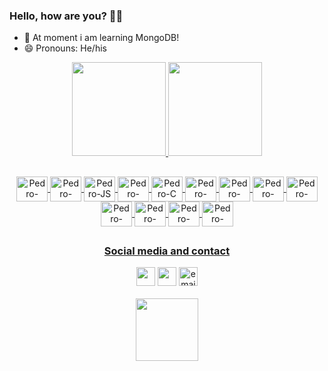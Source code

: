 <h3> Hello, how are you? 👋🤙 </h3>

<ul>
  <li> 🌱 At moment i am learning MongoDB! </li>
<!--   <li> 🏗️ Here you can find my portfolio, just access: pllsg96.github.io -->
  <li> 😄 Pronouns: He/his </li>
</ul>

<div align="center">
  <a href="https://github.com/pllsg96">
  <img height="150em" src="https://github-readme-stats.vercel.app/api?username=pllsg96&show_icons=true&theme=vision-friendly-dark&include_all_commits=true&count_private=true">
  <img height="150em" src="https://github-readme-stats.vercel.app/api/top-langs/?username=pllsg96&layout=compact&langs_count=7&theme=vision-friendly-dark">
</div>
  
  ##
  <div align="center">
    <img align="center" alt="Pedro-HTML" height="40px" width="50px" src="https://cdn.jsdelivr.net/gh/devicons/devicon/icons/html5/html5-original.svg">
    <img align="center" alt="Pedro-CSS" height="40px" width="50px" src="https://cdn.jsdelivr.net/gh/devicons/devicon/icons/css3/css3-original.svg">
    <img align="center" alt="Pedro-JS" height="40px" width="50px" src="https://cdn.jsdelivr.net/gh/devicons/devicon/icons/javascript/javascript-original.svg">
    <img align="center" alt="Pedro-React" height="40px" width="50px" src="https://cdn.jsdelivr.net/gh/devicons/devicon/icons/react/react-original.svg">
    <img align="center" alt="Pedro-C" height="40px" width="50px" src="https://cdn.jsdelivr.net/gh/devicons/devicon/icons/c/c-original.svg">
    <img align="center" alt="Pedro-Linux" height="40px" width="50px" src="https://cdn.jsdelivr.net/gh/devicons/devicon/icons/linux/linux-original.svg">
    <img align="center" alt="Pedro-Redux" height="40px" width="50px" src="https://cdn.jsdelivr.net/gh/devicons/devicon/icons/redux/redux-original.svg">
    <img align="center" alt="Pedro-Bootstrap" height="40px" width="50px" src="https://cdn.jsdelivr.net/gh/devicons/devicon/icons/bootstrap/bootstrap-original.svg">
    <img align="center" alt="Pedro-Jest" height="40px" width="50px" src="https://cdn.jsdelivr.net/gh/devicons/devicon/icons/jest/jest-plain.svg">
    <img align="center" alt="Pedro-Typescript" height="40px" width="50px" src="https://cdn.jsdelivr.net/gh/devicons/devicon/icons/typescript/typescript-original.svg">
    <img align="center" alt="Pedro-Docker" height="40px" width="50px" src="https://cdn.jsdelivr.net/gh/devicons/devicon/icons/docker/docker-original-wordmark.svg">
    <img align="center" alt="Pedro-Nodejs" height="40px" width="50px" src="https://cdn.jsdelivr.net/gh/devicons/devicon/icons/nodejs/nodejs-original.svg">
    <img align="center" alt="Pedro-Mysql" height="40px" width="50px" src="https://cdn.jsdelivr.net/gh/devicons/devicon/icons/mysql/mysql-original-wordmark.svg">
   
  </div>  
  
  ##
  <div align ="center">
    <h3> Social media and contact </h3>
    <a href="https://www.linkedin.com/in/pllsg96/" target="_blank"> <img height="30px" target="_blank" src="https://img.shields.io/badge/LinkedIn-0077B5?style=for-the-badge&logo=linkedin&logoColor=white"></a>
    <a href="https://www.instagram.com/pedrogz96/" target="_blank"><img height="30px" target="_blank" src="https://img.shields.io/badge/Instagram-E4405F?style=for-the-badge&logo=instagram&logoColor=white"></a>
    <a href = "mailto:pedroluizlsg@gmail.com" target="_blank"><img height="30px" target="_blank" src = "https://img.shields.io/badge/Gmail-D14836?style=for-the-badge&logo=gmail&logoColor=white" alt="email-pedro-button"></a>
    <br><br>
    <img height="100px" src="https://c.tenor.com/t25bzXBi65kAAAAC/workworkwork-typingcat.gif" alt="">
      
  </div>
  
